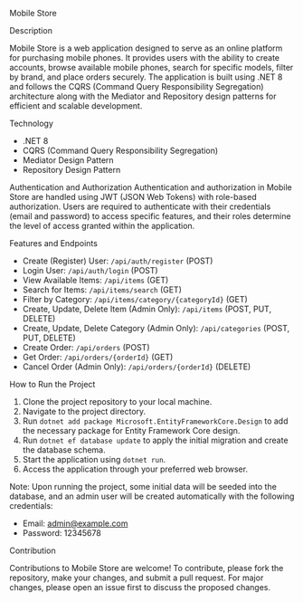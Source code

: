 Mobile Store

Description

Mobile Store is a web application designed to serve as an online platform for purchasing mobile phones. It provides users with the ability to create accounts, browse available mobile phones, search for specific models, filter by brand, and place orders securely. The application is built using .NET 8 and follows the CQRS (Command Query Responsibility Segregation) architecture along with the Mediator and Repository design patterns for efficient and scalable development.

Technology
- .NET 8
- CQRS (Command Query Responsibility Segregation)
- Mediator Design Pattern
- Repository Design Pattern

Authentication and Authorization
Authentication and authorization in Mobile Store are handled using JWT (JSON Web Tokens) with role-based authorization. Users are required to authenticate with their credentials (email and password) to access specific features, and their roles determine the level of access granted within the application.

Features and Endpoints
- Create (Register) User: `/api/auth/register` (POST)
- Login User: `/api/auth/login` (POST)
- View Available Items: `/api/items` (GET)
- Search for Items: `/api/items/search` (GET)
- Filter by Category: `/api/items/category/{categoryId}` (GET)
- Create, Update, Delete Item (Admin Only): `/api/items` (POST, PUT, DELETE)
- Create, Update, Delete Category (Admin Only): `/api/categories` (POST, PUT, DELETE)
- Create Order: `/api/orders` (POST)
- Get Order: `/api/orders/{orderId}` (GET)
- Cancel Order (Admin Only): `/api/orders/{orderId}` (DELETE)

How to Run the Project

1. Clone the project repository to your local machine.
2. Navigate to the project directory.
3. Run `dotnet add package Microsoft.EntityFrameworkCore.Design` to add the necessary package for Entity Framework Core design.
4. Run `dotnet ef database update` to apply the initial migration and create the database schema.
5. Start the application using `dotnet run`.
6. Access the application through your preferred web browser.

Note: Upon running the project, some initial data will be seeded into the database, and an admin user will be created automatically with the following credentials:
- Email: admin@example.com
- Password: 12345678

 Contribution

Contributions to Mobile Store are welcome! To contribute, please fork the repository, make your changes, and submit a pull request. For major changes, please open an issue first to discuss the proposed changes.

